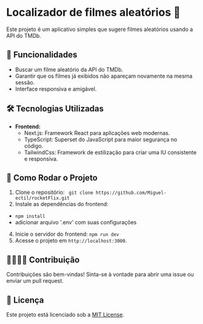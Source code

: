 # Localizador de filmes aleatórios 📝

Este projeto é um aplicativo simples que sugere filmes aleatórios usando a API do TMDb.

## 📌 Funcionalidades

- Buscar um filme aleatório da API do TMDb.
- Garantir que os filmes já exibidos não apareçam novamente na mesma sessão.
- Interface responsiva e amigável.

## 🛠 Tecnologias Utilizadas

- **Frontend:**
  - Next.js: Framework React para aplicações web modernas.
  - TypeScript: Superset do JavaScript para maior segurança no código.
  - TailwindCss:  Framework de estilização para criar uma IU consistente e responsiva.

## 🚀 Como Rodar o Projeto

1. Clone o repositório: `` git clone https://github.com/Miguel-ectil/rocketFlix.git``
2. Instale as dependências do frontend:
 - `` npm install ``
 - adicionar arquivo '.env' com suas configurações
   
4. Inicie o servidor do frontend: `` npm run dev ``
5. Acesse o projeto em `http://localhost:3000`.

## 🫱🏼‍🫲🏾 Contribuição

Contribuições são bem-vindas! Sinta-se à vontade para abrir uma issue ou enviar um pull request.

## 📜 Licença

Este projeto está licenciado sob a [MIT License](LICENSE).

